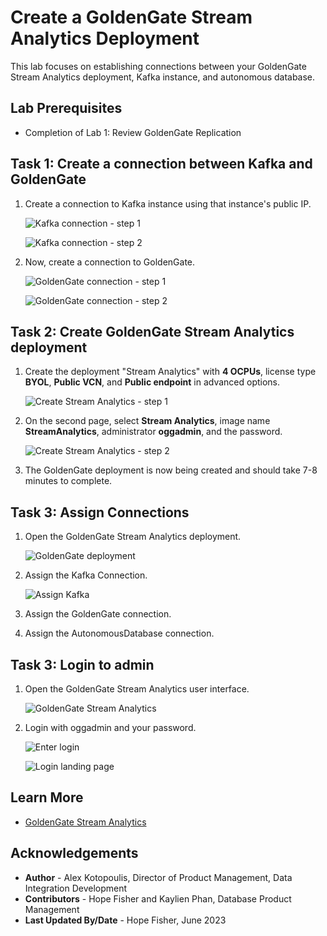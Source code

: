 
# Create a GoldenGate Stream Analytics Deployment

This lab focuses on establishing connections between your GoldenGate Stream Analytics deployment, Kafka instance, and autonomous database.

## **Lab Prerequisites**

* Completion of Lab 1: Review GoldenGate Replication

## Task 1: Create a connection between Kafka and GoldenGate

1. Create a connection to Kafka instance using that instance's public IP.

   ![Kafka connection - step 1](./images/kafka-connect-1.png "")

   ![Kafka connection - step 2](./images/kafka-connect-2.png "")

2. Now, create a connection to GoldenGate.

   ![GoldenGate connection - step 1](./images/gg-connect-1.png "")

   ![GoldenGate connection - step 2](./images/gg-connect-2.png "")

## Task 2: Create GoldenGate Stream Analytics deployment

1. Create the deployment "Stream Analytics" with **4 OCPUs**, license type **BYOL**, **Public VCN**, and **Public endpoint** in advanced options.

   ![Create Stream Analytics - step 1](./images/create-deployment-1.png "")

2. On the second page, select **Stream Analytics**, image name **StreamAnalytics**, administrator **oggadmin**, and the password.

   ![Create Stream Analytics - step 2](./images/create-deployment-2.png "")

3. The GoldenGate deployment is now being created and should take 7-8 minutes to complete.

## Task 3: Assign Connections

1. Open the GoldenGate Stream Analytics deployment.

   ![GoldenGate deployment](./images/open-deployment.png "")

2. Assign the Kafka Connection.

   ![Assign Kafka](./images/assign-kafka.png "")

3. Assign the GoldenGate connection.

4. Assign the AutonomousDatabase connection.

## Task 3: Login to admin

1. Open the GoldenGate Stream Analytics user interface.

   ![GoldenGate Stream Analytics](./images/ggsa-ui.png "")

2. Login with oggadmin and your password.

   ![Enter login](./images/ggsa-login.png "")

   ![Login landing page](./images/ggsa-login-2.png "")

## Learn More

* [GoldenGate Stream Analytics](https://docs.oracle.com/en/middleware/fusion-middleware/osa/19.1/using/introduction-goldengate-stream-analytics.html)

## Acknowledgements

* **Author** - Alex Kotopoulis, Director of Product Management, Data Integration Development
* **Contributors** - Hope Fisher and Kaylien Phan, Database Product Management
* **Last Updated By/Date** - Hope Fisher, June 2023


